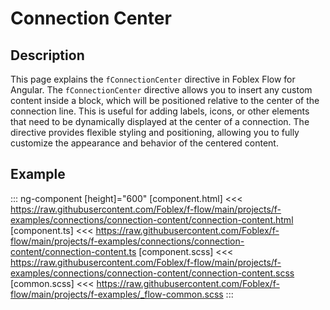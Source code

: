 ﻿# Connection Center

## Description

This page explains the `fConnectionCenter` directive in Foblex Flow for Angular. The `fConnectionCenter` directive allows you to insert any custom content inside a block, which will be positioned relative to the center of the connection line. This is useful for adding labels, icons, or other elements that need to be dynamically displayed at the center of a connection.
The directive provides flexible styling and positioning, allowing you to fully customize the appearance and behavior of the centered content.

## Example

::: ng-component <connection-content></connection-content> [height]="600"
[component.html] <<< https://raw.githubusercontent.com/Foblex/f-flow/main/projects/f-examples/connections/connection-content/connection-content.html
[component.ts] <<< https://raw.githubusercontent.com/Foblex/f-flow/main/projects/f-examples/connections/connection-content/connection-content.ts
[component.scss] <<< https://raw.githubusercontent.com/Foblex/f-flow/main/projects/f-examples/connections/connection-content/connection-content.scss
[common.scss] <<< https://raw.githubusercontent.com/Foblex/f-flow/main/projects/f-examples/_flow-common.scss
:::

